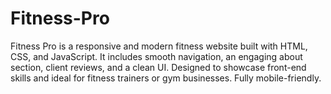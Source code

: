 # Fitness-Pro
Fitness Pro is a responsive and modern fitness website built with HTML, CSS, and JavaScript. It includes smooth navigation, an engaging about section, client reviews, and a clean UI. Designed to showcase front-end skills and ideal for fitness trainers or gym businesses. Fully mobile-friendly.
